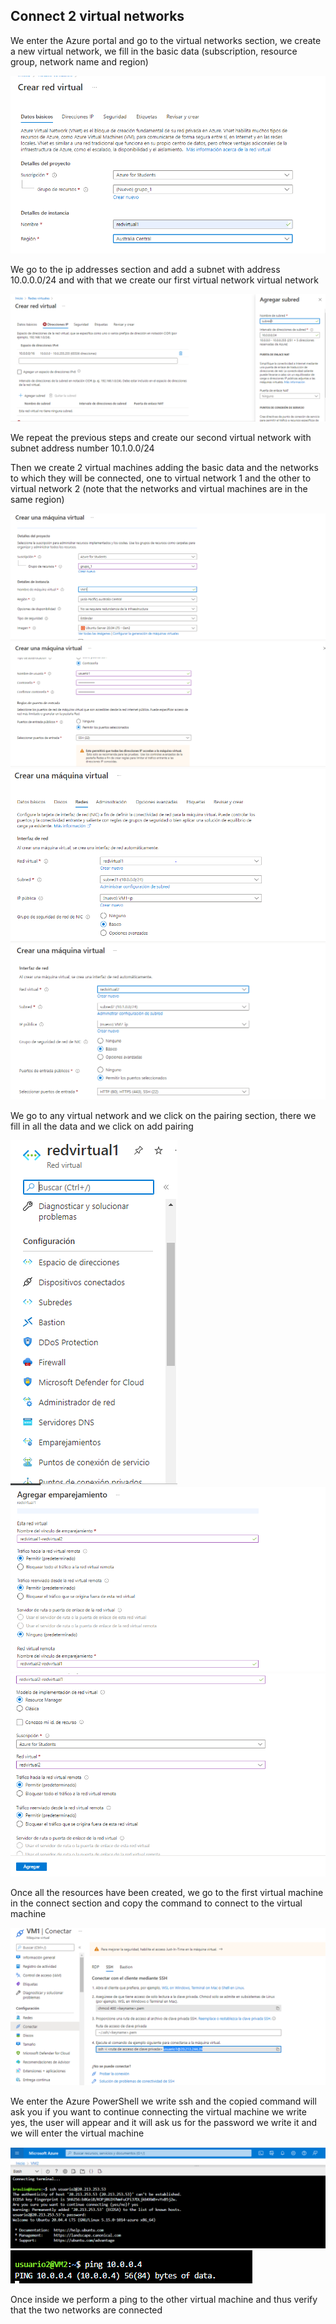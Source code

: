 ## Connect 2 virtual networks
We enter the Azure portal and go to the virtual networks section, we create a new virtual network, we fill in the basic data (subscription, resource group, network name and region)

![](/imagenes/1.PNG)

We go to the ip addresses section and add a subnet with address 10.0.0.0/24 and with that we create our first virtual network virtual network

![](/imagenes/2.PNG)

We repeat the previous steps and create our second virtual network with subnet address number 10.1.0.0/24

Then we create 2 virtual machines adding the basic data and the networks to which they will be connected, one to virtual network 1 and the other to virtual network 2 (note that the networks and virtual machines are in the same region)

![](/imagenes/4.PNG)
![](/imagenes/5.PNG)
![](/imagenes/6.PNG)
![](/imagenes/7.PNG)

We go to any virtual network and we click on the pairing section, there we fill in all the data and we click on add pairing

![](/imagenes/3.PNG)
![](/imagenes/10.PNG)
![](/imagenes/11.PNG)

Once all the resources have been created, we go to the first virtual machine in the connect section and copy the command to connect to the virtual machine

![](/imagenes/8.PNG)

We enter the Azure PowerShell we write ssh and the copied command will ask you if you want to continue connecting the virtual machine we write yes, the user will appear and it will ask us for the password we write it and we will enter the virtual machine

![](/imagenes/9.PNG)
![](/imagenes/12.PNG)

Once inside we perform a ping to the other virtual machine and thus verify that the two networks are connected